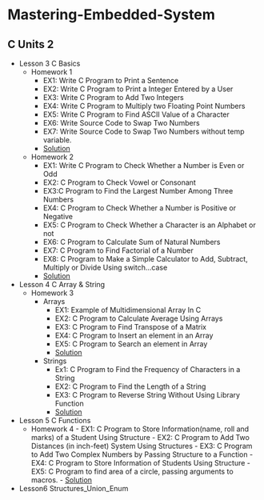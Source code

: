 # Mastering-Embedded-System

  ## C Units 2
-  Lesson 3 C Basics
      -  Homework 1
          -  EX1: Write C Program to Print a Sentence
          -  EX2: Write C Program to Print a Integer Entered by a User
          -  EX3: Write C Program to Add Two Integers
          -  EX4: Write C Program to Multiply two Floating Point Numbers
          -  EX5: Write C Program to Find ASCII Value of a Character
          -  EX6: Write Source Code to Swap Two Numbers
          -  EX7: Write Source Code to Swap Two Numbers without temp variable.
          - [Solution](https://github.com/OmarAdelShalaan/Mastering-Embedded-System/tree/main/My%20Assignment/my%20C%20Solution/Unit%202/Lecture%203%20C%20Basics%20ASS/Homework%201)
      -  Homework 2
          -  EX1: Write C Program to Check Whether a Number is Even or Odd 
          -  EX2: C Program to Check Vowel or Consonant
          -  EX3:C Program to Find the Largest Number Among Three Numbers
          -  EX4: C Program to Check Whether a Number is Positive or Negative
          -  EX5: C Program to Check Whether a Character is an Alphabet or not 
          -  EX6: C Program to Calculate Sum of Natural Numbers 
          -  EX7: C Program to Find Factorial of a Number
          -  EX8: C Program to Make a Simple Calculator to Add, Subtract, Multiply or Divide Using switch...case 
          - [Solution](https://github.com/OmarAdelShalaan/Mastering-Embedded-System/tree/main/My%20Assignment/my%20C%20Solution/Unit%202/Lecture%203%20C%20Basics%20ASS/Homework%202)
 -  Lesson 4 C Array & String
      -  Homework 3 
          -  Arrays 
              -  EX1: Example of Multidimensional Array In C
              -  EX2: C Program to Calculate Average Using Arrays
              -  EX3: C Program to Find Transpose of a Matrix 
              -  EX4: C Program to Insert an element in an Array 
              -  EX5: C Program to Search an element in Array
              -  [Solution](https://github.com/OmarAdelShalaan/Mastering-Embedded-System/tree/main/My%20Assignment/my%20C%20Solution/Unit%202/Lesson%204%20C%20Array%20%26%20String/Homework%203%20Array)
          -  Strings 
              -  Ex1: C Program to Find the Frequency of Characters in a String 
              -  EX2: C Program to Find the Length of a String 
              -  EX3: C Program to Reverse String Without Using Library Function 
              -  [Solution](https://github.com/OmarAdelShalaan/Mastering-Embedded-System/tree/main/My%20Assignment/my%20C%20Solution/Unit%202/Lesson%204%20C%20Array%20%26%20String/Homework%203%20String)
  -  Lesson 5 C Functions
      -  Homework 4
              -  EX1: C Program to Store Information(name, roll and marks) of a Student Using Structure 
              -  EX2: C Program to Add Two Distances (in inch-feet) System Using Structures
              -  EX3: C Program to Add Two Complex Numbers by Passing Structure to a 
Function 
              -  EX4: C Program to Store Information of Students Using Structure
              -  EX5: C Program to find area of a circle, passing arguments to macros.
              -  [Solution]()
  -  Lesson6 Structures_Union_Enum
